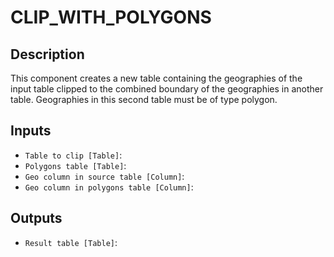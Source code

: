 
# CLIP_WITH_POLYGONS
## Description

 This component creates a new table containing the geographies of the input
 table clipped to the combined boundary of the geographies in another table.
 Geographies in this second table must be of type polygon.
 
## Inputs
* `Table to clip [Table]`: 
* `Polygons table [Table]`: 
* `Geo column in source table [Column]`: 
* `Geo column in polygons table [Column]`: 

## Outputs
* `Result table [Table]`: 
